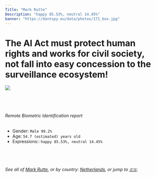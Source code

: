 ```yaml
---
Title: "Mark Rutte"
Description: "happy 85.53%, neutral 14.45%"
banner: "https://dontspy.eu/data/photos/171_box.jpg"
---
```


# The AI Act must protect human rights and works for civil society, not fall into easy concession to the surveillance ecosystem!

<link rel="stylesheet" type="text/css" href="/css/blog.css" />

<div class="is-fake" hidden>

_This is a **fake picture**_, we collect these anyway [because the AI Act](why-deepfake) negotiation moves in a way that would create more mess in our lives! for a longer explanation, read [The Dual Threat: How Losing the Biometric Battle Fuels Deepfake Proliferation](/blog/the-dual-threat-how-losing-the-biometric-battle-fuels-deepfake-proliferation/)

</div>

<!-- <img src="https://dontspy.eu/data/photos/54_box.jpg" /> -->
<img src="https://dontspy.eu/data/photos/171_box.jpg" />

## <br>

###### Remote Biometric Identification report

* <span class="label">Gender:</span> `Male 99.2%`
* <span class="label">Age:</span> `54.7 (estimated) years old`
* <span class="label">Expressions::</span> `happy 85.53%, neutral 14.45%`

## <br>

###### See all of [Mark Rutte](/policymaker#Mark%20Rutte), or by country: [Netherlands](/country#Netherlands), or jump to [🇪🇸](/x/118).

## <br>